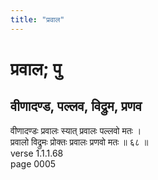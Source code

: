 ```yaml
---
title: "प्रवाल"
---
```


# प्रवाल; पु
## वीणादण्ड, पल्लव, विद्रुम, प्रणव
वीणादण्डः प्रवालः स्यात् प्रवालः पल्लवो मतः ।<br />प्रवालो विद्रुमः प्रोक्तः प्रवालः प्रणवो मतः ॥ ६८ ॥<br />verse 1.1.1.68<br />page 0005

